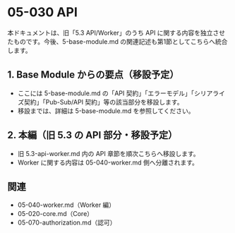 # 05-030 API

本ドキュメントは、旧「5.3 API/Worker」のうち API に関する内容を独立させたものです。今後、5-base-module.md の関連記述も第1節としてこちらへ統合します。

## 1. Base Module からの要点（移設予定）
- ここには 5-base-module.md の「API 契約」「エラーモデル」「シリアライズ契約」「Pub-Sub/API 契約」等の該当部分を移設します。
- 移設までは、詳細は 5-base-module.md を参照してください。

## 2. 本編（旧 5.3 の API 部分・移設予定）
- 旧 5.3-api-worker.md 内の API 章節を順次こちらへ移設します。
- Worker に関する内容は 05-040-worker.md 側へ分離されます。

## 関連
- 05-040-worker.md（Worker 編）
- 05-020-core.md（Core）
- 05-070-authorization.md（認可）
